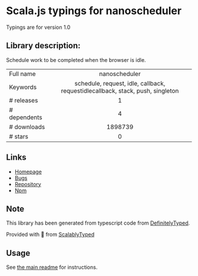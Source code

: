 
# Scala.js typings for nanoscheduler

Typings are for version 1.0

## Library description:
Schedule work to be completed when the browser is idle.

|                    |                 |
| ------------------ | :-------------: |
| Full name          | nanoscheduler |
| Keywords           | schedule, request, idle, callback, requestidlecallback, stack, push, singleton |
| # releases         | 1 |
| # dependents       | 4 |
| # downloads        | 1898739 |
| # stars            | 0 |

## Links
- [Homepage](https://github.com/choojs/nanoscheduler#readme)
- [Bugs](https://github.com/choojs/nanoscheduler/issues)
- [Repository](https://github.com/choojs/nanoscheduler)
- [Npm](https://www.npmjs.com/package/nanoscheduler)
    


## Note
This library has been generated from typescript code from [DefinitelyTyped](https://definitelytyped.org).

Provided with :purple_heart: from [ScalablyTyped](https://github.com/oyvindberg/ScalablyTyped)

## Usage
See [the main readme](../../readme.md) for instructions.


